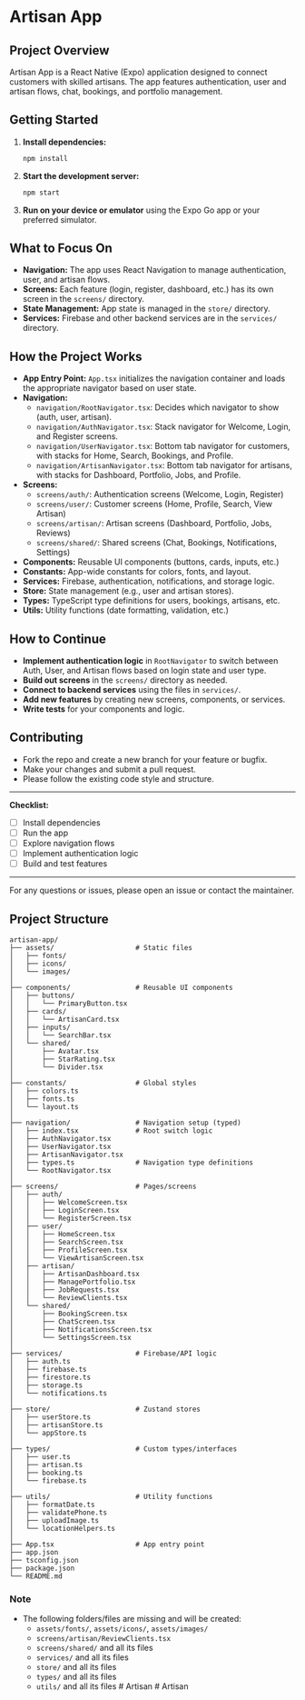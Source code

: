 # Artisan App

## Project Overview
Artisan App is a React Native (Expo) application designed to connect customers with skilled artisans. The app features authentication, user and artisan flows, chat, bookings, and portfolio management.

## Getting Started
1. **Install dependencies:**
   ```bash
   npm install
   ```
2. **Start the development server:**
   ```bash
   npm start
   ```
3. **Run on your device or emulator** using the Expo Go app or your preferred simulator.

## What to Focus On
- **Navigation:** The app uses React Navigation to manage authentication, user, and artisan flows.
- **Screens:** Each feature (login, register, dashboard, etc.) has its own screen in the `screens/` directory.
- **State Management:** App state is managed in the `store/` directory.
- **Services:** Firebase and other backend services are in the `services/` directory.

## How the Project Works
- **App Entry Point:** `App.tsx` initializes the navigation container and loads the appropriate navigator based on user state.
- **Navigation:**
  - `navigation/RootNavigator.tsx`: Decides which navigator to show (auth, user, artisan).
  - `navigation/AuthNavigator.tsx`: Stack navigator for Welcome, Login, and Register screens.
  - `navigation/UserNavigator.tsx`: Bottom tab navigator for customers, with stacks for Home, Search, Bookings, and Profile.
  - `navigation/ArtisanNavigator.tsx`: Bottom tab navigator for artisans, with stacks for Dashboard, Portfolio, Jobs, and Profile.
- **Screens:**
  - `screens/auth/`: Authentication screens (Welcome, Login, Register)
  - `screens/user/`: Customer screens (Home, Profile, Search, View Artisan)
  - `screens/artisan/`: Artisan screens (Dashboard, Portfolio, Jobs, Reviews)
  - `screens/shared/`: Shared screens (Chat, Bookings, Notifications, Settings)
- **Components:** Reusable UI components (buttons, cards, inputs, etc.)
- **Constants:** App-wide constants for colors, fonts, and layout.
- **Services:** Firebase, authentication, notifications, and storage logic.
- **Store:** State management (e.g., user and artisan stores).
- **Types:** TypeScript type definitions for users, bookings, artisans, etc.
- **Utils:** Utility functions (date formatting, validation, etc.)

## How to Continue
- **Implement authentication logic** in `RootNavigator` to switch between Auth, User, and Artisan flows based on login state and user type.
- **Build out screens** in the `screens/` directory as needed.
- **Connect to backend services** using the files in `services/`.
- **Add new features** by creating new screens, components, or services.
- **Write tests** for your components and logic.

## Contributing
- Fork the repo and create a new branch for your feature or bugfix.
- Make your changes and submit a pull request.
- Please follow the existing code style and structure.

---

**Checklist:**
- [ ] Install dependencies
- [ ] Run the app
- [ ] Explore navigation flows
- [ ] Implement authentication logic
- [ ] Build and test features

---

For any questions or issues, please open an issue or contact the maintainer.

## Project Structure

```
artisan-app/
├── assets/                    # Static files
│   ├── fonts/
│   ├── icons/
│   └── images/
│
├── components/                # Reusable UI components
│   ├── buttons/
│   │   └── PrimaryButton.tsx
│   ├── cards/
│   │   └── ArtisanCard.tsx
│   ├── inputs/
│   │   └── SearchBar.tsx
│   └── shared/
│       ├── Avatar.tsx
│       ├── StarRating.tsx
│       └── Divider.tsx
│
├── constants/                 # Global styles
│   ├── colors.ts
│   ├── fonts.ts
│   └── layout.ts
│
├── navigation/                # Navigation setup (typed)
│   ├── index.tsx              # Root switch logic
│   ├── AuthNavigator.tsx
│   ├── UserNavigator.tsx
│   ├── ArtisanNavigator.tsx
│   ├── types.ts               # Navigation type definitions
│   └── RootNavigator.tsx
│
├── screens/                   # Pages/screens
│   ├── auth/
│   │   ├── WelcomeScreen.tsx
│   │   ├── LoginScreen.tsx
│   │   └── RegisterScreen.tsx
│   ├── user/
│   │   ├── HomeScreen.tsx
│   │   ├── SearchScreen.tsx
│   │   ├── ProfileScreen.tsx
│   │   └── ViewArtisanScreen.tsx
│   ├── artisan/
│   │   ├── ArtisanDashboard.tsx
│   │   ├── ManagePortfolio.tsx
│   │   ├── JobRequests.tsx
│   │   └── ReviewClients.tsx
│   └── shared/
│       ├── BookingScreen.tsx
│       ├── ChatScreen.tsx
│       ├── NotificationsScreen.tsx
│       └── SettingsScreen.tsx
│
├── services/                  # Firebase/API logic
│   ├── auth.ts
│   ├── firebase.ts
│   ├── firestore.ts
│   ├── storage.ts
│   └── notifications.ts
│
├── store/                     # Zustand stores
│   ├── userStore.ts
│   ├── artisanStore.ts
│   └── appStore.ts
│
├── types/                     # Custom types/interfaces
│   ├── user.ts
│   ├── artisan.ts
│   ├── booking.ts
│   └── firebase.ts
│
├── utils/                     # Utility functions
│   ├── formatDate.ts
│   ├── validatePhone.ts
│   ├── uploadImage.ts
│   └── locationHelpers.ts
│
├── App.tsx                    # App entry point
├── app.json
├── tsconfig.json
├── package.json
└── README.md
```

### Note
- The following folders/files are missing and will be created:
  - `assets/fonts/`, `assets/icons/`, `assets/images/`
  - `screens/artisan/ReviewClients.tsx`
  - `screens/shared/` and all its files
  - `services/` and all its files
  - `store/` and all its files
  - `types/` and all its files
  - `utils/` and all its files #   A r t i s a n  
 #   A r t i s a n  
 